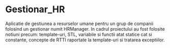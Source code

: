 # Gestionar_HR
Aplicatie de gestiunea a resurselor umane pentru un grup de companii folosind un gestionar numit HRManager. 
In cadrul proiectului au fost folosite notiuni precum: template-uri, STL, variabile si functii atat statice cat si constante, concepte de RTTI raportate la template-uri si tratarea exceptiilor.
